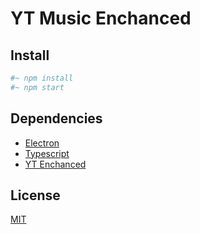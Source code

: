 # YT Music Enchanced

## Install

```python
#~ npm install
#~ npm start
```

## Dependencies

- [Electron](https://github.com/electron/electron)
- [Typescript](https://typescriptlang.org/)
- [YT Enchanced](https://github.com/korex71/Enchanced-yt)

## License
[MIT](https://choosealicense.com/licenses/mit/)